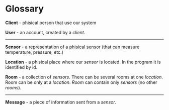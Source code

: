 # Glossary

**Client** - phisical person that use our system

**User** - an account, created by a *client*.

---

**Sensor** - a representation of a phisical sensor (that can measure temperature, pressure, etc.)

**Location** - a phisical place where our *sensor* is located. In the program it is identified by id.

**Room** - a collection of *sensors*. There can be several rooms at one *location*. Room can be only at a *location*. *Room* can contain only *sensors* (no other *room*s).

---

**Message** - a piece of information sent from a *sensor*.